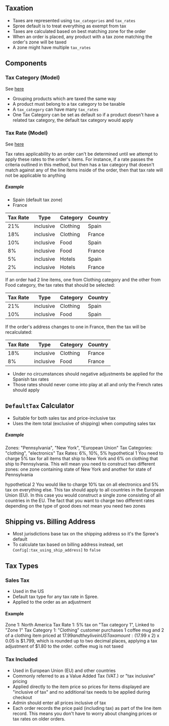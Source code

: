 ## Taxation
* Taxes are represented using `tax_categories` and `tax_rates`
* Spree default is to treat everything as exempt from tax
* Taxes are calculated based on best matching zone for the order
* When an order is placed, any product with a tax zone matching the order's zone will be taxed
* A zone might have multiple `tax_rates`

## Components
### Tax Category (Model)
See [here](../models/TaxCategory.md)

* Grouping products which are taxed the same way
* A product must belong to a tax category to be taxable
* A `tax_category` can have many `tax_rates`
* One Tax Category can be set as default so if a product doesn't have a related tax
 category, the default tax category would apply

### Tax Rate (Model)
See [here](../models/TaxRate.md)


Tax rates applicability to an order can't be determined until we 
attempt to apply these rates to the order's items. For instance, if a rate 
passes the criteria outlined in this method, but then has a tax category that doesn't match against any of the line items inside of the order, then that tax rate will not be applicable to anything

##### *Example*

* Spain (default tax zone)
* France


| Tax Rate | Type      | Category | Country |
|----------|-----------|----------|---------|
| 21%      | inclusive | Clothing | Spain   |
| 18%      | inclusive | Clothing | France  |
| 10%      | inclusive | Food     | Spain   |
| 8%       | inclusive | Food     | France  |
| 5%       | inclusive | Hotels   | Spain   |
| 2%       | inclusive | Hotels   | France  |

If an order had 2 line items, one from Clothing  category and the other from Food category, the tax rates that should be selected:

| Tax Rate | Type      | Category | Country |
|----------|-----------|----------|---------|
| 21%      | inclusive | Clothing | Spain   |
| 10%      | inclusive | Food     | Spain   |

If the order's address changes to one in France, then the tax will be recalculated:

| Tax Rate | Type      | Category | Country |
|----------|-----------|----------|---------|
| 18%      | inclusive | Clothing | France  |
| 8%       | inclusive | Food     | France  |

* Under no circumstances should negative adjustments be applied for the Spanish tax rates
* Those rates should never come into play at all and only the French rates should apply

## `DefaultTax` Calculator
* Suitable for both sales tax and price-inclusive tax
* Uses the item total (exclusive of shipping) when computing sales tax

##### *Example*
Zones: "Pennsylvania", "New York", "European Union"
Tax Categories: "clothing", "electronics"
Tax Rates: 6%, 10%, 5%
hypothetical 1
You need to charge 5% tax for all items that ship to New York and 6% on clothing that
ship to Pennsylvania. This will mean you need to construct two different zones: one zone containing
state of New York and another for state of Pennsylvania

hypothetical 2
You would like to charge 10% tax on all electronics and 5% tax on everything else.
This tax should apply to all countries in the European Union (EU). In this case you would construct
a single zone consisting of all countries in the EU. The fact that you want to charge two different
rates depending on the type of good does not mean you need two zones

## Shipping vs. Billing Address
* Most jurisdictions base tax on the shipping address so it's the Spree's default
* To calculate tax based on billing address instead, set `Config[:tax_using_ship_address]` to `false`

## Tax Types
### Sales Tax
* Used in the US
* Default tax type for any tax rate in Spree.
* Applied to the order as an adjustment

#### Example
Zone 1: North America
Tax Rate 1: 5% tax on "Tax category 1", Linked to "Zone 1"
Tax Category 1: "Clothing"
customer purchases 1 coffee mug and 2 of a clothing item priced at $17.99 and they live in US
Tax amount: ($17.99 x 2) x 0.05 is $1.799, which is rounded up to two decimal places, applying a tax
adjustment of $1.80 to the order. coffee mug is not taxed

### Tax Included
* Used in European Union (EU) and other countries
* Commonly referred to as a Value Added Tax (VAT.) or "tax inclusive" pricing
* Applied directly to the item price so prices for items displayed are "inclusive of tax" and no
additional tax needs to be applied during checkout
* Admin should enter all prices inclusive of tax
* Each order records the price paid (including tax) as part of the line item record. This means you
don't have to worry about changing prices or tax rates on older orders.
